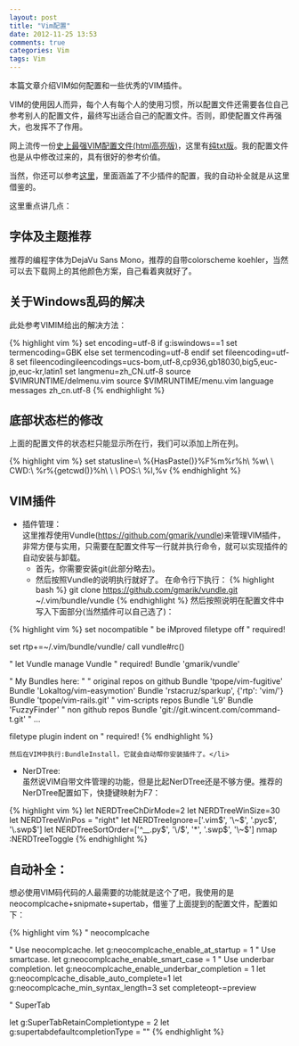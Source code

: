 ```yaml
---
layout: post
title: "Vim配置"
date: 2012-11-25 13:53 
comments: true
categories: Vim
tags: Vim
---
```


本篇文章介绍VIM如何配置和一些优秀的VIM插件。

VIM的使用因人而异，每个人有每个人的使用习惯，所以配置文件还需要各位自己参考别人的配置文件，最终写出适合自己的配置文件。否则，即使配置文件再强大，也发挥不了作用。

网上流传一份[史上最强VIM配置文件(html高亮版)](http://www.amix.dk/vim/vimrc.html)，这里有[纯txt版](http://www.amix.dk/vim/vimrc.txt)。我的配置文件也是从中修改过来的，具有很好的参考价值。

当然，你还可以参考[这里](https://github.com/humiaozuzu/dot-vimrc)，里面涵盖了不少插件的配置，我的自动补全就是从这里借鉴的。

<!-- more -->

这里重点讲几点：

##  字体及主题推荐

推荐的编程字体为DejaVu Sans Mono，推荐的自带colorscheme koehler，当然可以去下载网上的其他颜色方案，自己看着爽就好了。

##  关于Windows乱码的解决

此处参考VIMIM给出的解决方法：

{% highlight vim %}
set encoding=utf-8
if g:iswindows==1
set termencoding=GBK
else
    set termencoding=utf-8
    endif
    set fileencoding=utf-8
    set fileencodingileencodings=ucs-bom,utf-8,cp936,gb18030,big5,euc-jp,euc-kr,latin1
    set langmenu=zh_CN.utf-8
    source $VIMRUNTIME/delmenu.vim
    source $VIMRUNTIME/menu.vim
    language messages zh_cn.utf-8
{% endhighlight %}

##  底部状态栏的修改

上面的配置文件的状态栏只能显示所在行，我们可以添加上所在列。

{% highlight vim %}
    set statusline=\ %{HasPaste()}%F%m%r%h\ %w\ \ CWD:\ %r%{getcwd()}%h\ \ \ POS:\ %l,%v
{% endhighlight %}

##  VIM插件</strong>

* 插件管理：  
    这里推荐使用Vundle(https://github.com/gmarik/vundle)来管理VIM插件，非常方便与实用，只需要在配置文件写一行就并执行命令，就可以实现插件的自动安装与卸载。
    - 首先，你需要安装git(此部分略去)。
    - 然后按照Vundle的说明执行就好了。
    在命令行下执行：
        {% highlight bash %}
        git clone https://github.com/gmarik/vundle.git ~/.vim/bundle/vundle
        {% endhighlight %}
    然后按照说明在配置文件中写入下面部分(当然插件可以自己选了)：
    
{% highlight vim %}
set nocompatible               " be iMproved
filetype off                   " required!

set rtp+=~/.vim/bundle/vundle/
call vundle#rc()

" let Vundle manage Vundle
" required! 
Bundle 'gmarik/vundle'

" My Bundles here:
"
" original repos on github
Bundle 'tpope/vim-fugitive'
Bundle 'Lokaltog/vim-easymotion'
Bundle 'rstacruz/sparkup', {'rtp': 'vim/'}
Bundle 'tpope/vim-rails.git'
" vim-scripts repos
Bundle 'L9'
Bundle 'FuzzyFinder'
" non github repos
Bundle 'git://git.wincent.com/command-t.git'
" ...

filetype plugin indent on     " required!
{% endhighlight %}

    然后在VIM中执行:BundleInstall，它就会自动帮你安装插件了。</li>

* NerDTree:  
    虽然说VIM自带文件管理的功能，但是比起NerDTree还是不够方便。推荐的NerDTree配置如下，快捷键映射为F7：

{% highlight vim %}
let NERDTreeChDirMode=2
let NERDTreeWinSize=30
let NERDTreeWinPos = "right"
let NERDTreeIgnore=['\.vim$', '\~$', '\.pyc$', '\.swp$']
let NERDTreeSortOrder=['^__\.py$', '\/$', '*', '\.swp$',  '\~$']
nmap <F7> :NERDTreeToggle<CR>
{% endhighlight %}

##  自动补全：

想必使用VIM码代码的人最需要的功能就是这个了吧，我使用的是neocomplcache+snipmate+supertab，借鉴了上面提到的配置文件，配置如下：

{% highlight vim %}
" neocomplcache

" Use neocomplcache.
let g:neocomplcache_enable_at_startup = 1
" Use smartcase.
let g:neocomplcache_enable_smart_case = 1
" Use underbar completion.
let g:neocomplcache_enable_underbar_completion = 1
let g:neocomplcache_disable_auto_complete=1
let g:neocomplcache_min_syntax_length=3
set completeopt-=preview

" SuperTab

let g:SuperTabRetainCompletiontype = 2
let g:supertabdefaultcompletionType = "<C-X><C-U>"
{% endhighlight %}
